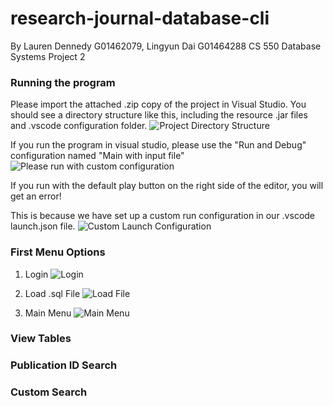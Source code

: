 # research-journal-database-cli
By Lauren Dennedy G01462079, Lingyun Dai G01464288
CS 550 Database Systems Project 2

### Running the program
Please import the attached .zip copy of the project in Visual Studio. You should see a directory structure like this, including the resource .jar files and .vscode configuration folder.
![Project Directory Structure](https://imgur.com/Sbt02jv)

If you run the program in visual studio, please use the "Run and Debug" configuration named "Main with input file"
![Please run with custom configuration](https://imgur.com/V5jwTA4)

If you run with the default play button on the right side of the editor, you will get an error!

This is because we have set up a custom run configuration in our .vscode launch.json file.
![Custom Launch Configuration](https://imgur.com/kXAZBgQ)

### First Menu Options
1. Login
![Login](https://imgur.com/gfAMqRM)

2. Load .sql File
![Load File](https://imgur.com/SRnbDC4)

3. Main Menu
![Main Menu](https://imgur.com/VGrMSB7)

### View Tables

### Publication ID Search

### Custom Search